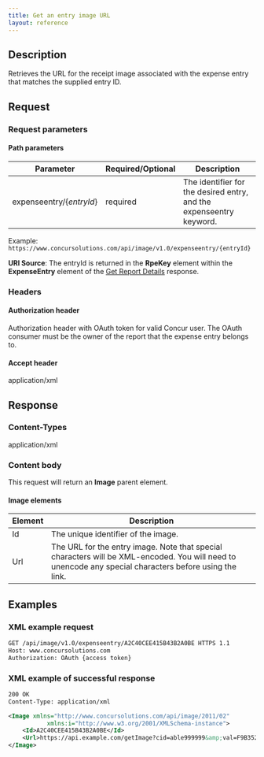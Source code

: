 ```yaml
--- 
title: Get an entry image URL 
layout: reference 
--- 
```

 
## Description 
Retrieves the URL for the receipt image associated with the expense entry that matches the supplied entry ID. 

## Request 

### Request parameters 

#### Path parameters 

| Parameter | Required/Optional | Description | 
|-----------|-----------|---------------------| 
| expenseentry/{_entryId_} | required | The identifier for the desired entry, and the expenseentry keyword. | 

Example: `https://www.concursolutions.com/api/image/v1.0/expenseentry/{entryId}` 

**URI Source**: The entryId is returned in the **RpeKey** element within the **ExpenseEntry** element of the [Get Report Details][1] response.

### Headers 

#### Authorization header 

Authorization header with OAuth token for valid Concur user. The OAuth consumer must be the owner of the report that the expense entry belongs to.

#### Accept header 
application/xml 

## Response 

### Content-Types 
application/xml 

### Content body 
This request will return an **Image** parent element. 

####  Image elements 

| Element |  Description | 
|-----------|---------------------| 
| Id | The unique identifier of the image. | 
| Url | The URL for the entry image. Note that special characters will be XML-encoded. You will need to unencode any special characters before using the link.| 

## Examples 

### XML example request 

```xml 
GET /api/image/v1.0/expenseentry/A2C40CEE415B43B2A0BE HTTPS 1.1
Host: www.concursolutions.com
Authorization: OAuth {access token}
``` 

### XML example of successful response 

```xml 
200 OK
Content-Type: application/xml

<Image xmlns="http://www.concursolutions.com/api/image/2011/02"
           xmlns:i="http://www.w3.org/2001/XMLSchema-instance">
    <Id>A2C40CEE415B43B2A0BE</Id>
    <Url>https://api.example.com/getImage?cid=able999999&amp;val=F9B35244G86</Url>
</Image>
```

[1]: https://developer.concur.com/expense-report/expense-report-resource/get-report-details

